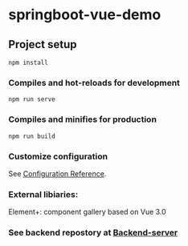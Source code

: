 # springboot-vue-demo

## Project setup
```
npm install
```

### Compiles and hot-reloads for development
```
npm run serve
```

### Compiles and minifies for production
```
npm run build
```

### Customize configuration
See [Configuration Reference](https://cli.vuejs.org/config/).

### External libiaries:
Element+: component gallery based on Vue 3.0 

### See backend repostory at [Backend-server](https://github.com/stevenzhr/backend-server)
